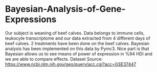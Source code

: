 # Bayesian-Analysis-of-Gene-Expressions
Our subject is weaning of beef calves. Data belongs to immune cells, leukocyte transcriptome and our data extracted from 4 different days of beef calves. 2 treatments have been done on the beef calves. Bayesian analysis has been implemented on this data by Pymc3. 
Nice part is that Bayesian allows us to see means of power of expression in %94 HDI and we are able to compare effects. 
Dataset Source: https://www.ncbi.nlm.nih.gov/geo/query/acc.cgi?acc=GSE37447
